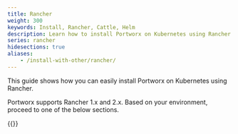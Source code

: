 ```yaml
---
title: Rancher
weight: 300
keywords: Install, Rancher, Cattle, Helm
description: Learn how to install Portworx on Kubernetes using Rancher
series: rancher
hidesections: true
aliases:
    - /install-with-other/rancher/
---
```

This guide shows how you can easily install Portworx on Kubernetes using Rancher.

Portworx supports Rancher 1.x and 2.x. Based on your environment, proceed to one of the below sections.

{{<homelist series="px-rancher">}}
